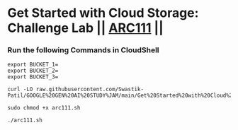 # Get Started with Cloud Storage: Challenge Lab || [ARC111](https://www.cloudskillsboost.google/focuses/62706?parent=catalog) ||

### Run the following Commands in CloudShell

```
export BUCKET_1=
export BUCKET_2=
export BUCKET_3=
```

```
curl -LO raw.githubusercontent.com/Swastik-Patil/GOOGLE%20GEN%20AI%20STUDY%JAM/main/Get%20Started%20with%20Cloud%20Storage%20Challenge%20Lab/arc111.sh

sudo chmod +x arc111.sh

./arc111.sh
```
